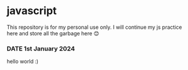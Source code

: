 # javascript

This repository is for my personal use only. I will continue my js practice here and store all the garbage here 😊

### DATE 1st January 2024

hello world :)
